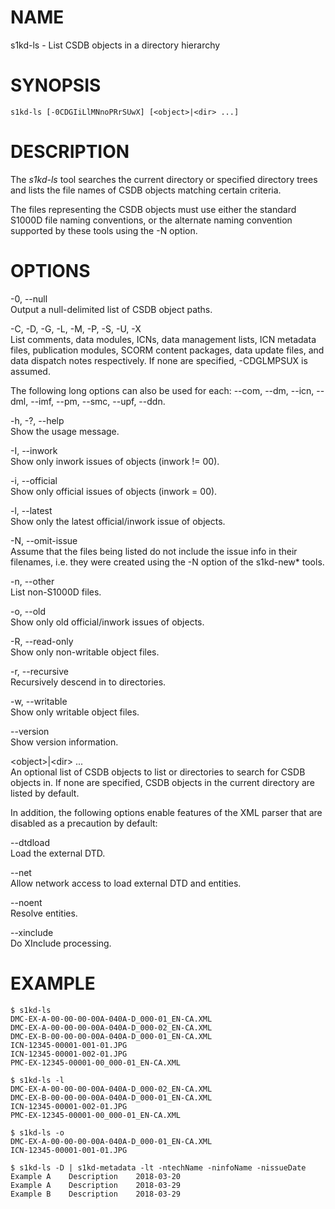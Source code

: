 NAME
====

s1kd-ls - List CSDB objects in a directory hierarchy

SYNOPSIS
========

    s1kd-ls [-0CDGIiLlMNnoPRrSUwX] [<object>|<dir> ...]

DESCRIPTION
===========

The *s1kd-ls* tool searches the current directory or specified directory
trees and lists the file names of CSDB objects matching certain
criteria.

The files representing the CSDB objects must use either the standard
S1000D file naming conventions, or the alternate naming convention
supported by these tools using the -N option.

OPTIONS
=======

-0, --null  
Output a null-delimited list of CSDB object paths.

-C, -D, -G, -L, -M, -P, -S, -U, -X  
List comments, data modules, ICNs, data management lists, ICN metadata
files, publication modules, SCORM content packages, data update files,
and data dispatch notes respectively. If none are specified, -CDGLMPSUX
is assumed.

The following long options can also be used for each: --com, --dm,
--icn, --dml, --imf, --pm, --smc, --upf, --ddn.

-h, -?, --help  
Show the usage message.

-I, --inwork  
Show only inwork issues of objects (inwork != 00).

-i, --official  
Show only official issues of objects (inwork = 00).

-l, --latest  
Show only the latest official/inwork issue of objects.

-N, --omit-issue  
Assume that the files being listed do not include the issue info in
their filenames, i.e. they were created using the -N option of the
s1kd-new\* tools.

-n, --other  
List non-S1000D files.

-o, --old  
Show only old official/inwork issues of objects.

-R, --read-only  
Show only non-writable object files.

-r, --recursive  
Recursively descend in to directories.

-w, --writable  
Show only writable object files.

--version  
Show version information.

&lt;object&gt;\|&lt;dir&gt; ...  
An optional list of CSDB objects to list or directories to search for
CSDB objects in. If none are specified, CSDB objects in the current
directory are listed by default.

In addition, the following options enable features of the XML parser
that are disabled as a precaution by default:

--dtdload  
Load the external DTD.

--net  
Allow network access to load external DTD and entities.

--noent  
Resolve entities.

--xinclude  
Do XInclude processing.

EXAMPLE
=======

    $ s1kd-ls
    DMC-EX-A-00-00-00-00A-040A-D_000-01_EN-CA.XML
    DMC-EX-A-00-00-00-00A-040A-D_000-02_EN-CA.XML
    DMC-EX-B-00-00-00-00A-040A-D_000-01_EN-CA.XML
    ICN-12345-00001-001-01.JPG
    ICN-12345-00001-002-01.JPG
    PMC-EX-12345-00001-00_000-01_EN-CA.XML

    $ s1kd-ls -l
    DMC-EX-A-00-00-00-00A-040A-D_000-02_EN-CA.XML
    DMC-EX-B-00-00-00-00A-040A-D_000-01_EN-CA.XML
    ICN-12345-00001-002-01.JPG
    PMC-EX-12345-00001-00_000-01_EN-CA.XML

    $ s1kd-ls -o
    DMC-EX-A-00-00-00-00A-040A-D_000-01_EN-CA.XML
    ICN-12345-00001-001-01.JPG

    $ s1kd-ls -D | s1kd-metadata -lt -ntechName -ninfoName -nissueDate
    Example A    Description    2018-03-20
    Example A    Description    2018-03-29
    Example B    Description    2018-03-29
